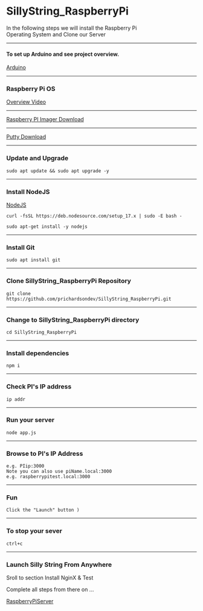 # SillyString_RaspberryPi

In the following steps we will install the Raspberry Pi </br>
Operating System and Clone our Server

---

#### To set up Arduino and see project overview.
[Arduino](https://github.com/prichardsondev/SillyString_Arduino)

---

### Raspberry Pi OS
[Overview Video](https://www.screencast.com/t/JI6JWqIlbn3f)

---

[Raspberry PI Imager Download](https://www.raspberrypi.com/software/)

---

[Putty Download](https://www.chiark.greenend.org.uk/~sgtatham/putty/latest.html)

---

### Update and Upgrade
```
sudo apt update && sudo apt upgrade -y
```

---

### Install NodeJS
[NodeJS](https://github.com/nodesource/distributions)
```
curl -fsSL https://deb.nodesource.com/setup_17.x | sudo -E bash -

sudo apt-get install -y nodejs
```
---
### Install Git
```
sudo apt install git
```
---
### Clone SillyString_RaspberryPi Repository
```
git clone https://github.com/prichardsondev/SillyString_RaspberryPi.git
```
---
### Change to SillyString_RaspberryPi directory
```
cd SillyString_RaspberryPi
```
---
### Install dependencies
```
npm i
```
---
### Check PI's IP address
```
ip addr
```
---
### Run your server
```
node app.js
```
---
### Browse to PI's IP Address
```
e.g. PIip:3000
Note you can also use piName.local:3000
e.g. raspberrypitest.local:3000 
```
---
### Fun
```
Click the "Launch" button )
```
---
### To stop your sever
```
ctrl+c
```
---
### Launch Silly String From Anywhere

Sroll to section Install NginX & Test

Complete all steps from there on ...

[RaspberryPiServer](https://github.com/prichardsondev/RaspberryPiServer)